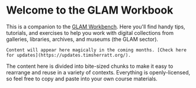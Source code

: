# Welcome to the GLAM Workbook

This is a companion to the [GLAM Workbench](https://glam-workbench.net/). Here you'll find handy tips, tutorials, and exercises to help you work with digital collections from galleries, libraries, archives, and museums (the GLAM sector). 

```{admonition} UNDER CONSTRUCTION (obviously)
Content will appear here magically in the coming months. [Check here for updates](https://updates.timsherratt.org/).
```

The content here is divided into bite-sized chunks to make it easy to rearrange and reuse in a variety of contexts. Everything is openly-licensed, so feel free to copy and paste into your own course materials.

```{tableofcontents}
```
